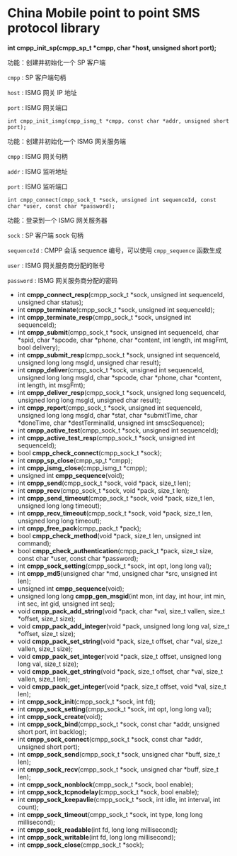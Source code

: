 # China Mobile point to point SMS protocol library 


**int cmpp_init_sp(cmpp_sp_t \*cmpp, char \*host, unsigned short port);**


功能：创建并初始化一个 SP 客户端

`cmpp` : SP 客户端句柄

`host` : ISMG 网关 IP 地址

`port` : ISMG 网关端口


    int cmpp_init_ismg(cmpp_ismg_t *cmpp, const char *addr, unsigned short port);

功能：创建并初始化一个 ISMG 网关服务端

`cmpp` : ISMG 网关句柄

`addr` : ISMG 监听地址

`port` : ISMG 监听端口

    int cmpp_connect(cmpp_sock_t *sock, unsigned int sequenceId, const char *user, const char *password);

功能：登录到一个 ISMG 网关服务器

`sock` : SP 客户端 sock 句柄

`sequenceId` : CMPP 会话 sequence 编号，可以使用 `cmpp_sequence` 函数生成

`user` : ISMG 网关服务商分配的账号

`password` : ISMG 网关服务商分配的密码


- int **cmpp_connect_resp**(cmpp_sock_t *sock, unsigned int sequenceId, unsigned char status);
- int **cmpp_terminate**(cmpp_sock_t *sock, unsigned int sequenceId);
- int **cmpp_terminate_resp**(cmpp_sock_t *sock, unsigned int sequenceId);
- int **cmpp_submit**(cmpp_sock_t *sock, unsigned int sequenceId, char *spid, char *spcode, char *phone, char *content, int length, int msgFmt, bool delivery);
- int **cmpp_submit_resp**(cmpp_sock_t *sock, unsigned int sequenceId, unsigned long long msgId, unsigned char result);
- int **cmpp_deliver**(cmpp_sock_t *sock, unsigned int sequenceId, unsigned long long msgId, char *spcode, char *phone, char *content, int length, int msgFmt);
- int **cmpp_deliver_resp**(cmpp_sock_t *sock, unsigned long sequenceId, unsigned long long msgId, unsigned char result);
- int **cmpp_report**(cmpp_sock_t *sock, unsigned int sequenceId, unsigned long long msgId, char *stat, char *submitTime, char *doneTime, char *destTerminalId, unsigned int smscSequence);
- int **cmpp_active_test**(cmpp_sock_t *sock, unsigned int sequenceId);
- int **cmpp_active_test_resp**(cmpp_sock_t *sock, unsigned int sequenceId);
- bool **cmpp_check_connect**(cmpp_sock_t *sock);
- int **cmpp_sp_close**(cmpp_sp_t *cmpp);
- int **cmpp_ismg_close**(cmpp_ismg_t *cmpp);
- unsigned int **cmpp_sequence**(void);
- int **cmpp_send**(cmpp_sock_t *sock, void *pack, size_t len);
- int **cmpp_recv**(cmpp_sock_t *sock, void *pack, size_t len);
- int **cmpp_send_timeout**(cmpp_sock_t *sock, void *pack, size_t len, unsigned long long timeout);
- int **cmpp_recv_timeout**(cmpp_sock_t *sock, void *pack, size_t len, unsigned long long timeout);
- int **cmpp_free_pack**(cmpp_pack_t *pack);
- bool **cmpp_check_method**(void *pack, size_t len, unsigned int command);
- bool **cmpp_check_authentication**(cmpp_pack_t *pack, size_t size, const char *user, const char *password);
- int **cmpp_sock_setting**(cmpp_sock_t *sock, int opt, long long val);
- int **cmpp_md5**(unsigned char *md, unsigned char *src, unsigned int len);
- unsigned int **cmpp_sequence**(void);
- unsigned long long **cmpp_gen_msgid**(int mon, int day, int hour, int min, int sec, int gid, unsigned int seq);
- void **cmpp_pack_add_string**(void *pack, char *val, size_t vallen, size_t *offset, size_t size);
- void **cmpp_pack_add_integer**(void *pack, unsigned long long val, size_t *offset, size_t size);
- void **cmpp_pack_set_string**(void *pack, size_t offset, char *val, size_t vallen, size_t size);
- void **cmpp_pack_set_integer**(void *pack, size_t offset, unsigned long long val, size_t size);
- void **cmpp_pack_get_string**(void *pack, size_t offset, char *val, size_t vallen, size_t len);
- void **cmpp_pack_get_integer**(void *pack, size_t offset, void *val, size_t len);
- int **cmpp_sock_init**(cmpp_sock_t *sock, int fd);
- int **cmpp_sock_setting**(cmpp_sock_t *sock, int opt, long long val);
- int **cmpp_sock_create**(void);
- int **cmpp_sock_bind**(cmpp_sock_t *sock, const char *addr, unsigned short port, int backlog);
- int **cmpp_sock_connect**(cmpp_sock_t *sock, const char *addr, unsigned short port);
- int **cmpp_sock_send**(cmpp_sock_t *sock, unsigned char *buff, size_t len);
- int **cmpp_sock_recv**(cmpp_sock_t *sock, unsigned char *buff, size_t len);
- int **cmpp_sock_nonblock**(cmpp_sock_t *sock, bool enable);
- int **cmpp_sock_tcpnodelay**(cmpp_sock_t *sock, bool enable);
- int **cmpp_sock_keepavlie**(cmpp_sock_t *sock, int idle, int interval, int count);
- int **cmpp_sock_timeout**(cmpp_sock_t *sock, int type, long long millisecond);
- int **cmpp_sock_readable**(int fd, long long millisecond);
- int **cmpp_sock_writable**(int fd, long long millisecond);
- int **cmpp_sock_close**(cmpp_sock_t *sock);